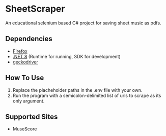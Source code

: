 # SheetScraper
An educational selenium based C# project for saving sheet music as pdfs.

## Dependencies
- [Firefox](https://www.mozilla.org/en-US/firefox/download/thanks/)
- [.NET 8](https://dotnet.microsoft.com/en-us/download/dotnet/8.0) (Runtime for running, SDK for development)
- [geckodriver](https://github.com/mozilla/geckodriver/releases)

## How To Use
1. Replace the placheholder paths in the .env file with your own.
3. Run the program with a semicolon-delimited list of urls to scrape as its only argument.

## Supported Sites
- MuseScore
